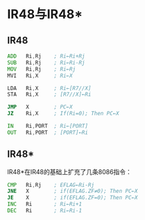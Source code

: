 # IR48与IR48\*

## IR48

```asm
ADD   Ri,Rj    ; Ri←Ri+Rj
SUB   Ri,Rj    ; Ri←Ri-Rj
MOV   Ri,Rj    ; Ri←Rj
MVI   Ri,X     ; Ri←X

LDA   Ri,X     ; Ri←[R7//X]
STA   Ri,X     ; [R7//X]←Ri 

JMP   X        ; PC←X
JZ    Ri,X     ; If(Ri=0); Then PC←X

IN    Ri,PORT  ; Ri←[PORT]
OUT   Ri,PORT  ; [PORT]←Ri
```

## IR48\*

IR48\*在IR48的基础上扩充了几条8086指令：

```asm
CMP   Ri,Rj    ; EFLAG←Ri-Rj
JNE   X        ; if(EFLAG.ZF≠0); Then PC←X 
JE    X        ; if(EFLAG.ZF=0); Then PC←X 
INC   Ri       ; Ri←Ri+1
DEC   Ri       ; Ri←Ri-1
```